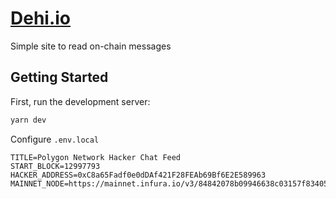 # [Dehi.io](dehi.io)

Simple site to read on-chain messages

## Getting Started

First, run the development server:

```bash
yarn dev
```

Configure `.env.local`

```
TITLE=Polygon Network Hacker Chat Feed
START_BLOCK=12997793
HACKER_ADDRESS=0xC8a65Fadf0e0dDAf421F28FEAb69Bf6E2E589963
MAINNET_NODE=https://mainnet.infura.io/v3/84842078b09946638c03157f83405213
```
